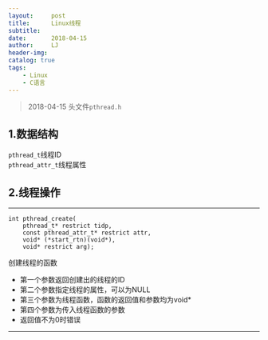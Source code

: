 ```yaml
---
layout:     post
title:      Linux线程
subtitle:   
date:       2018-04-15
author:     LJ
header-img: 
catalog: true
tags:
    - Linux
    - C语言
---
```


>2018-04-15
>头文件`pthread.h`  

## **1.数据结构**
`pthread_t`线程ID  
`pthread_attr_t`线程属性  

## **2.线程操作**

---

```
int pthread_create(
    pthread_t* restrict tidp,
    const pthread_attr_t* restrict attr,
    void* (*start_rtn)(void*),
    void* restrict arg);
```
创建线程的函数  
* 第一个参数返回创建出的线程的ID  
* 第二个参数指定线程的属性，可以为NULL  
* 第三个参数为线程函数，函数的返回值和参数均为void*  
* 第四个参数为传入线程函数的参数  
* 返回值不为0时错误  

---






